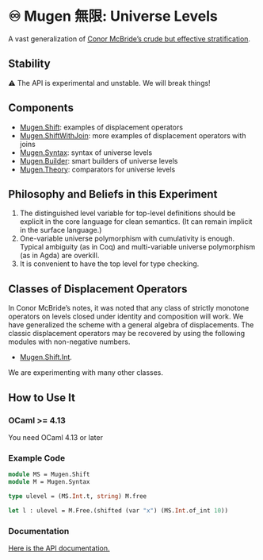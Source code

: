 # ♾️ Mugen 無限: Universe Levels

A vast generalization of [Conor McBride’s crude but effective stratification](https://personal.cis.strath.ac.uk/conor.mcbride/Crude.pdf).

## Stability

⚠ The API is experimental and unstable. We will break things!

## Components

- [Mugen.Shift](https://redprl.org/mugen/mugen/Mugen/Shift): examples of displacement operators
- [Mugen.ShiftWithJoin](https://redprl.org/mugen/mugen/Mugen/ShiftWithJoin): more examples of displacement operators with joins
- [Mugen.Syntax](https://redprl.org/mugen/mugen/Mugen/Syntax): syntax of universe levels
- [Mugen.Builder](https://redprl.org/mugen/mugen/Mugen/Builder): smart builders of universe levels
- [Mugen.Theory](https://redprl.org/mugen/mugen/Mugen/Theory): comparators for universe levels

## Philosophy and Beliefs in this Experiment

1. The distinguished level variable for top-level definitions should be explicit in the core language for clean semantics. (It can remain implicit in the surface language.)
2. One-variable universe polymorphism with cumulativity is enough. Typical ambiguity (as in Coq) and multi-variable universe polymorphism (as in Agda) are overkill.
3. It is convenient to have the top level for type checking.

## Classes of Displacement Operators

In Conor McBride’s notes, it was noted that any class of strictly monotone operators on levels closed under identity and composition will work. We have generalized the scheme with a general algebra of displacements. The classic displacement operators may be recovered by using the following modules with non-negative numbers.

- [Mugen.Shift.Int](https://redprl.org/mugen/mugen/Mugen/Shift/Int).

We are experimenting with many other classes.

## How to Use It

### OCaml >= 4.13

You need OCaml 4.13 or later

### Example Code

```ocaml
module MS = Mugen.Shift
module M = Mugen.Syntax

type ulevel = (MS.Int.t, string) M.free

let l : ulevel = M.Free.(shifted (var "x") (MS.Int.of_int 10))
```

### Documentation

[Here is the API documentation.](https://redprl.org/mugen/mugen/Mugen)
